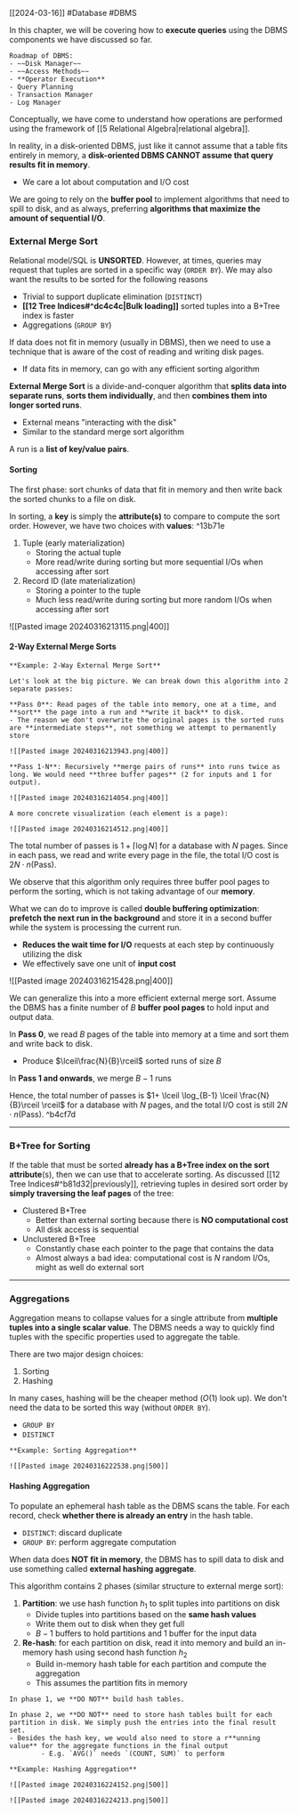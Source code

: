 [[2024-03-16]] #Database #DBMS 

In this chapter, we will be covering how to **execute queries** using the DBMS components we have discussed so far.

```ad-todo
Roadmap of DBMS:
- ~~Disk Manager~~
- ~~Access Methods~~
- **Operator Execution** 
- Query Planning 
- Transaction Manager 
- Log Manager
```

Conceptually, we have come to understand how operations are performed using the framework of [[5 Relational Algebra|relational algebra]].

In reality, in a disk-oriented DBMS, just like it cannot assume that a table fits entirely in memory, a **disk-oriented DBMS CANNOT assume that query results fit in memory**.
- We care a lot about computation and I/O cost

We are going to rely on the **buffer pool** to implement algorithms that need to spill to disk, and as always, preferring **algorithms that maximize the amount of sequential I/O**.

### External Merge Sort
Relational model/SQL is **UNSORTED**. However, at times, queries may request that tuples are sorted in a specific way (`ORDER BY`). We may also want the results to be sorted for the following reasons 
- Trivial to support duplicate elimination (`DISTINCT`)
- **[[12 Tree Indices#^dc4c4c|Bulk loading]]** sorted tuples into a B+Tree index is faster
- Aggregations (`GROUP BY`)

If data does not fit in memory (usually in DBMS), then we need to use a technique that is aware of the cost of reading and writing disk pages.
- If data fits in memory, can go with any efficient sorting algorithm

**External Merge Sort** is a divide-and-conquer algorithm that **splits data into separate runs**, **sorts them individually**, and then **combines them into longer sorted runs**.
- External means "interacting with the disk"
- Similar to the standard merge sort algorithm 

A run is a **list of key/value pairs**.

#### Sorting
The first phase: sort chunks of data that fit in memory and then write back the sorted chunks to a file on disk.

In sorting, a **key** is simply the **attribute(s)** to compare to compute the sort order. However, we have two choices with **values**: ^13b71e
1. Tuple (early materialization)
	- Storing the actual tuple
	- More read/write during sorting but more sequential I/Os when accessing after sort
1. Record ID (late materialization)
	- Storing a pointer to the tuple
	- Much less read/write during sorting but more random I/Os when accessing after sort

![[Pasted image 20240316213115.png|400]]

#### 2-Way External Merge Sorts 

```ad-example
**Example: 2-Way External Merge Sort**

Let's look at the big picture. We can break down this algorithm into 2 separate passes:

**Pass 0**: Read pages of the table into memory, one at a time, and **sort** the page into a run and **write it back** to disk.
- The reason we don't overwrite the original pages is the sorted runs are **intermediate steps**, not something we attempt to permanently store

![[Pasted image 20240316213943.png|400]]

**Pass 1-N**: Recursively **merge pairs of runs** into runs twice as long. We would need **three buffer pages** (2 for inputs and 1 for output).

![[Pasted image 20240316214054.png|400]]

A more concrete visualization (each element is a page):

![[Pasted image 20240316214512.png|400]]

```

The total number of passes is $1+ \lceil \log N \rceil$ for a database with $N$ pages.  Since in each pass, we read and write every page in the file, the total I/O cost is $2N \cdot n(\text{Pass})$.

We observe that this algorithm only requires three buffer pool pages to perform the sorting, which is not taking advantage of our **memory**.

What we can do to improve is called **double buffering optimization**: **prefetch the next run in the background** and store it in a second buffer while the system is processing the current run.
- **Reduces the wait time for I/O** requests at each step by continuously utilizing the disk
- We effectively save one unit of **input cost**

![[Pasted image 20240316215428.png|400]]

We can generalize this into a more efficient external merge sort. Assume the DBMS has a finite number of $B$ **buffer pool pages** to hold input and output data. 

In **Pass 0**, we read $B$ pages of the table into memory at a time and sort them and write back to disk.
- Produce $\lceil\frac{N}{B}\rceil$ sorted runs of size $B$

In **Pass 1 and onwards**, we merge $B-1$ runs

Hence, the total number of passes is $1+ \lceil \log_{B-1} \lceil \frac{N}{B}\rceil \rceil$ for a database with $N$ pages, and the total I/O cost is still $2N \cdot n(\text{Pass})$. ^b4cf7d

---
### B+Tree for Sorting 
If the table that must be sorted **already has a B+Tree index on the sort attribute**(s), then we can use that to accelerate sorting. As discussed [[12 Tree Indices#^b81d32|previously]], retrieving tuples in desired sort order by **simply traversing the leaf pages** of the tree:
- Clustered B+Tree 
	- Better than external sorting because there is **NO computational cost**
	- All disk access is sequential
- Unclustered B+Tree 
	- Constantly chase each pointer to the page that contains the data
	- Almost always a bad idea: computational cost is $N$ random I/Os, might as well do external sort

---
### Aggregations
Aggregation means to collapse values for a single attribute from **multiple tuples into a single scalar value**. The DBMS needs a way to quickly find tuples with the specific properties used to aggregate the table.

There are two major design choices:
1. Sorting 
2. Hashing 

In many cases, hashing will be the cheaper method ($O(1)$ look up). We don't need the data to be sorted this way (without `ORDER BY`).
- `GROUP BY`
- `DISTINCT`

```ad-example
**Example: Sorting Aggregation**

![[Pasted image 20240316222538.png|500]]
```

#### Hashing Aggregation 
To populate an ephemeral hash table as the DBMS scans the table. For each record, check **whether there is already an entry** in the hash table.
- `DISTINCT`: discard duplicate 
- `GROUP BY`: perform aggregate computation 

When data does **NOT fit in memory**, the DBMS has to spill data to disk and use something called **external hashing aggregate**.

This algorithm contains 2 phases (similar structure to external merge sort):
1. **Partition**: we use hash function $h_{1}$ to split tuples into partitions on disk
	- Divide tuples into partitions based on the **same hash values**
	- Write them out to disk when they get full 
	- $B-1$ buffers to hold partitions and $1$ buffer for the input data
1. **Re-hash**: for each partition on disk, read it into memory and build an in-memory hash using second hash function $h_{2}$
	- Build in-memory hash table for each partition and compute the aggregation
	- This assumes the partition fits in memory

```ad-warning
In phase 1, we **DO NOT** build hash tables.

In phase 2, we **DO NOT** need to store hash tables built for each partition in disk. We simply push the entries into the final result set.
- Besides the hash key, we would also need to store a r**unning value** for the aggregate functions in the final output
		- E.g. `AVG()` needs `(COUNT, SUM)` to perform
```

```ad-example
**Example: Hashing Aggregation**

![[Pasted image 20240316224152.png|500]]

![[Pasted image 20240316224213.png|500]]
```
